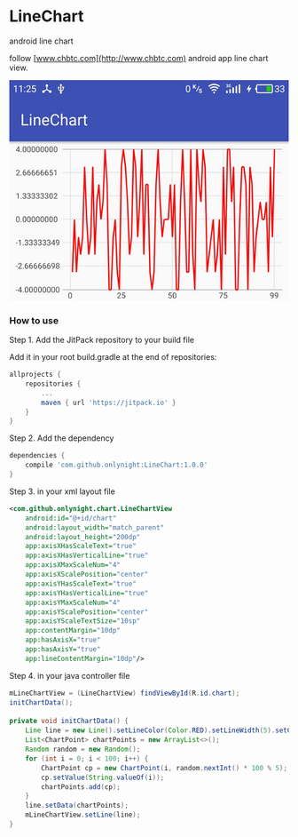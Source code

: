 # LineChart
android line chart

follow [www.chbtc.com](http://www.chbtc.com) android app line chart view.

![demo_view](./images/line_chart_demo.png)

### How to use

Step 1. Add the JitPack repository to your build file

Add it in your root build.gradle at the end of repositories:

```gradle
allprojects {
    repositories {
        ...
        maven { url 'https://jitpack.io' }
    }
}
```

Step 2. Add the dependency

```gradle
dependencies {
    compile 'com.github.onlynight:LineChart:1.0.0'
}
```

Step 3. in your xml layout file

```xml
<com.github.onlynight.chart.LineChartView
    android:id="@+id/chart"
    android:layout_width="match_parent"
    android:layout_height="200dp"
    app:axisXHasScaleText="true"
    app:axisXHasVerticalLine="true"
    app:axisXMaxScaleNum="4"
    app:axisXScalePosition="center"
    app:axisYHasScaleText="true"
    app:axisYHasVerticalLine="true"
    app:axisYMaxScaleNum="4"
    app:axisYScalePosition="center"
    app:axisYScaleTextSize="10sp"
    app:contentMargin="10dp"
    app:hasAxisX="true"
    app:hasAxisY="true"
    app:lineContentMargin="10dp"/>
```

Step 4. in your java controller file

```java
mLineChartView = (LineChartView) findViewById(R.id.chart);
initChartData();

private void initChartData() {
    Line line = new Line().setLineColor(Color.RED).setLineWidth(5).setCube(true);
    List<ChartPoint> chartPoints = new ArrayList<>();
    Random random = new Random();
    for (int i = 0; i < 100; i++) {
        ChartPoint cp = new ChartPoint(i, random.nextInt() * 100 % 5);
        cp.setValue(String.valueOf(i));
        chartPoints.add(cp);
    }
    line.setData(chartPoints);
    mLineChartView.setLine(line);
}
```
